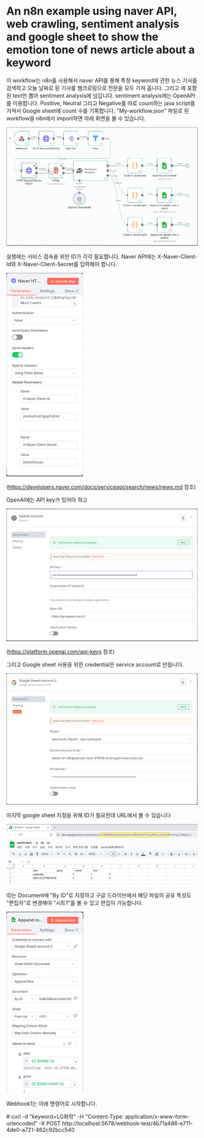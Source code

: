 # An n8n example using naver API, web crawling, sentiment analysis and google sheet to show the emotion tone of news article about a keyword

이 workflow는 n8n를 사용해서 naver API를 통해 특정 keyword에 관한 뉴스 기사를 검색하고 오늘 날짜로 된 기사를 웹크로링으로 전문을 모두 가져 옵니다.  그리고 <body>에 포함된 text만 뽑아 sentiment analysis에 넘깁니다. sentiment analysis에는 OpenAPI를 이용합니다. Positive, Neutral 그리고 Negative를 따로 count하는 java script를 거쳐서 Google sheet에 count 수를 기록합니다.   "My-workflow.json" 파일로 된 workflow을 n8n에서 import하면 아래 화면을 볼 수 있습니다. 

![Alt text](images/overall.png)
  
실행에는 서비스 접속을 위한 ID가 각각 필요합니다.  Naver API에는 X-Naver-Client-Id와 X-Naver-Client-Secret를 입력해야 합니다.

![Alt text](images/naver.png)

(https://developers.naver.com/docs/serviceapi/search/news/news.md  참조)


OpenAI에는 API key가 있어야 하고 

![Alt text](images/openai.png)

(https://platform.openai.com/api-keys  참조)

그리고 Google sheet 사용을 위한 credential은 service account로 만듭니다. 

![Alt text](images/google.png)

마지막 google sheet 지정을 위해 ID가 필요한데 URL에서 볼 수 있습니다

![Alt text](images/google_sheet2.png)

ID는 Document에 "By ID"로 지정하고 구글 드라이브에서 해당 파일의 공유 특성도 "편집자"로 변경해야 "시트1"를 볼 수 있고 편집이 가능합니다. 

![Alt text](images/google_sheet.png)

Webhook1는 아래 명령어로 시작합니다. 

\# curl -d "keyword=LG화학"  -H "Content-Type: application/x-www-form-urlencoded" -X POST http\://localhost:5678/webhook-test/4b71a486-e711-4de0-a721-462c92bcc540









